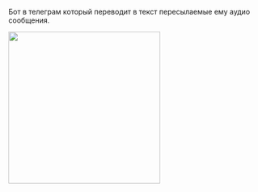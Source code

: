 Бот в телеграм который переводит в текст пересылаемые ему аудио сообщения.  




<img src="https://github.com/user-attachments/assets/21ee432b-2986-4e26-99d0-4e748a43ff68" width="300">
